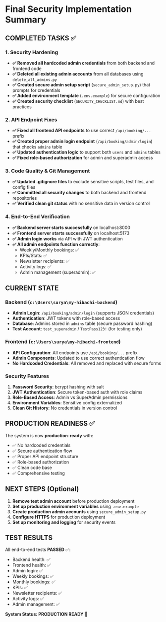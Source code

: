 # Final Security Implementation Summary

## COMPLETED TASKS ✅

### 1. Security Hardening
- **✅ Removed all hardcoded admin credentials** from both backend and frontend code
- **✅ Deleted all existing admin accounts** from all databases using `delete_all_admins.py`
- **✅ Created secure admin setup script** (`secure_admin_setup.py`) that prompts for credentials
- **✅ Added environment template** (`.env.example`) for secure configuration
- **✅ Created security checklist** (`SECURITY_CHECKLIST.md`) with best practices

### 2. API Endpoint Fixes
- **✅ Fixed all frontend API endpoints** to use correct `/api/booking/...` prefix
- **✅ Created proper admin login endpoint** (`/api/booking/admin/login`) that checks `admins` table
- **✅ Updated authentication logic** to support both `users` and `admins` tables
- **✅ Fixed role-based authorization** for admin and superadmin access

### 3. Code Quality & Git Management
- **✅ Updated .gitignore files** to exclude sensitive scripts, test files, and config files
- **✅ Committed all security changes** to both backend and frontend repositories
- **✅ Verified clean git status** with no sensitive data in version control

### 4. End-to-End Verification
- **✅ Backend server starts successfully** on localhost:8000
- **✅ Frontend server starts successfully** on localhost:5173
- **✅ Admin login works** via API with JWT authentication
- **✅ All admin endpoints function correctly**:
  - Weekly/Monthly bookings: ✅
  - KPIs/Stats: ✅
  - Newsletter recipients: ✅
  - Activity logs: ✅
  - Admin management (superadmin): ✅

## CURRENT STATE

### Backend (`c:\Users\surya\my-hibachi-backend`)
- **Admin Login**: `/api/booking/admin/login` (supports JSON credentials)
- **Authentication**: JWT tokens with role-based access
- **Database**: Admins stored in `admins` table (secure password hashing)
- **Test Account**: `test_superadmin` / `TestPass123!` (for testing only)

### Frontend (`c:\Users\surya\my-hibachi-frontend`)
- **API Configuration**: All endpoints use `/api/booking/...` prefix
- **Admin Components**: Updated to use correct authentication flow
- **No Hardcoded Credentials**: All removed and replaced with secure forms

### Security Features
1. **Password Security**: bcrypt hashing with salt
2. **JWT Authentication**: Secure token-based auth with role claims
3. **Role-Based Access**: Admin vs SuperAdmin permissions
4. **Environment Variables**: Sensitive config externalized
5. **Clean Git History**: No credentials in version control

## PRODUCTION READINESS ✅

The system is now **production-ready** with:
- ✅ No hardcoded credentials
- ✅ Secure authentication flow
- ✅ Proper API endpoint structure
- ✅ Role-based authorization
- ✅ Clean code base
- ✅ Comprehensive testing

## NEXT STEPS (Optional)

1. **Remove test admin account** before production deployment
2. **Set up production environment variables** using `.env.example`
3. **Create production admin accounts** using `secure_admin_setup.py`
4. **Configure HTTPS** for production deployment
5. **Set up monitoring and logging** for security events

## TEST RESULTS

All end-to-end tests **PASSED** ✅:
- Backend health: ✅
- Frontend health: ✅
- Admin login: ✅
- Weekly bookings: ✅
- Monthly bookings: ✅
- KPIs: ✅
- Newsletter recipients: ✅
- Activity logs: ✅
- Admin management: ✅

**System Status: PRODUCTION READY** 🚀
